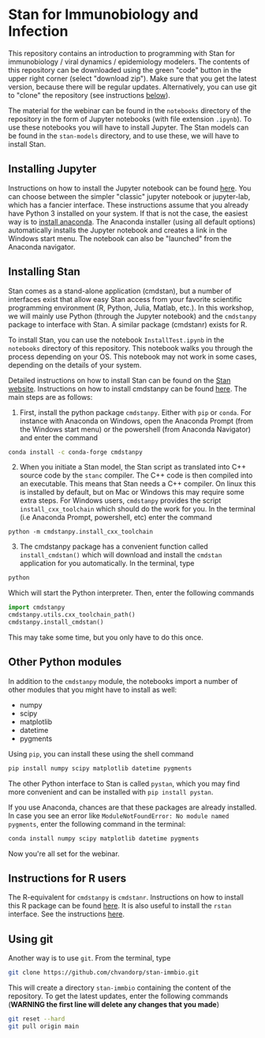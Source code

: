 # Stan for Immunobiology and Infection

This repository contains an introduction to programming with Stan for immunobiology / viral dynamics / epidemiology modelers.
The contents of this repository can be downloaded using the green "code" button in the upper right corner (select "download zip"). Make sure that you get the latest version, because there will be regular updates. Alternatively, you can use git to "clone" the repository (see instructions [below](#using-git)).

The material for the webinar can be found in the `notebooks` directory of the repository in the form of Jupyter notebooks (with file extension `.ipynb`). To use these notebooks you will have to install Jupyter. The Stan models can be found in the `stan-models` directory, and to use these, we will have to install Stan. 

## Installing Jupyter

Instructions on how to install the Jupyter notebook can be found [here](https://jupyter.org/install).
You can choose between the simpler "classic" jupyter notebook or jupyter-lab, which has a fancier interface.
These instructions assume that you already have Python 3 installed on your system. If that is not the
case, the easiest way is to [install anaconda](https://www.anaconda.com/products/individual). 
The Anaconda installer (using all default options) automatically installs the Jupyter notebook and creates a link in the Windows start menu.
The notebook can also be "launched" from the Anaconda navigator.

## Installing Stan

Stan comes as a stand-alone application (cmdstan), but a number of interfaces exist that allow easy Stan access from your favorite scientific programming environment (R, Python, Julia, Matlab, etc.). In this workshop, we will mainly use Python (through the Jupyter notebook) and the `cmdstanpy` package to interface with Stan. A similar package (cmdstanr) exists for R.

To install Stan, you can use the notebook `InstallTest.ipynb` in the `notebooks` directory of this repository. This notebook walks you through the process depending on your OS. This notebook may not work in some cases, depending on the details of your system.

Detailed instructions on how to install Stan can be found on the [Stan website](www.mc-stan.org). Instructions on how to install cmdstanpy can be found [here](https://cmdstanpy.readthedocs.io/en/latest/getting_started.html). The main steps are as follows:

1. First, install the python package `cmdstanpy`. Either with `pip` or `conda`. For instance with Anaconda on Windows, open the Anaconda Prompt (from the Windows start menu) or the powershell (from Anaconda Navigator) and enter the command
```bash
conda install -c conda-forge cmdstanpy
```
2. When you initiate a Stan model, the Stan script as translated into C++ source code by the `stanc` compiler. The C++ code is then compiled into an executable. This means that Stan needs a C++ compiler. On linux this is installed by default, but on Mac or Windows this may require some extra steps.
For Windows users, `cmdstanpy` provides the script `install_cxx_toolchain` which should do the work for you.
In the terminal (i.e Anaconda Prompt, powershell, etc) enter the command
```
python -m cmdstanpy.install_cxx_toolchain
```
3. The cmdstanpy package has a convenient function called `install_cmdstan()` which will download and install the `cmdstan` application for you automatically.
In the terminal, type
```bash
python
```
Which will start the Python interpreter. Then, enter the following commands
```py
import cmdstanpy
cmdstanpy.utils.cxx_toolchain_path()
cmdstanpy.install_cmdstan()
```
This may take some time, but you only have to do this once.

## Other Python modules

In addition to the `cmdstanpy` module, the notebooks import a number of other modules that you might have to install as well:

* numpy
* scipy
* matplotlib
* datetime
* pygments

Using `pip`, you can install these using the shell command
```bash
pip install numpy scipy matplotlib datetime pygments
```
The other Python interface to Stan is called `pystan`, which you may find more convenient and can be installed with `pip install pystan`.

If you use Anaconda, chances are that these packages are already installed. In case you see an error like `ModuleNotFoundError: No module named pygments`, enter the following command in the terminal:
```bash
conda install numpy scipy matplotlib datetime pygments
```
Now you're all set for the webinar.

## Instructions for R users

The R-equivalent for `cmdstanpy` is `cmdstanr`. Instructions on how to install this R package can be found [here](https://mc-stan.org/cmdstanr/).
It is also useful to install the `rstan` interface. See the instructions [here](https://github.com/stan-dev/rstan/wiki/RStan-Getting-Started).

## Using git

Another way is to use `git`. From the terminal, type
```bash
git clone https://github.com/chvandorp/stan-immbio.git
```
This will create a directory `stan-immbio` containing the content of the repository. To get the latest updates, enter the following commands (**WARNING the first line will delete any changes that you made**)
```bash
git reset --hard
git pull origin main
```
